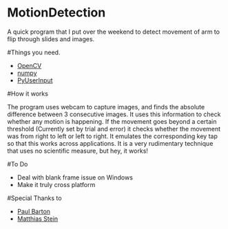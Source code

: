 # MotionDetection
A quick program that I put over the weekend to detect movement of arm to flip through slides and images.

#Things you need.
* [OpenCV](http://opencv.org/)
* [numpy](http://www.numpy.org/)
* [PyUserInput](https://github.com/SavinaRoja/PyUserInput)

#How it works

The program uses webcam to capture images, and finds the absolute difference between 3 consecutive images. It uses this information to check whether any motion is happening. If the movement goes beyond a certain threshold (Currently set by trial and error) it checks whether the movement was from right to left or left to right. It emulates the corresponding key tap so that this works across applications. It is a very rudimentary technique that uses no scientific measure, but hey, it works!


#To Do
* Deal with blank frame issue on Windows
* Make it truly cross platform
 
#Special Thanks to 
* [Paul Barton](https://github.com/SavinaRoja)
* [Matthias Stein](http://www.steinm.com/#About)